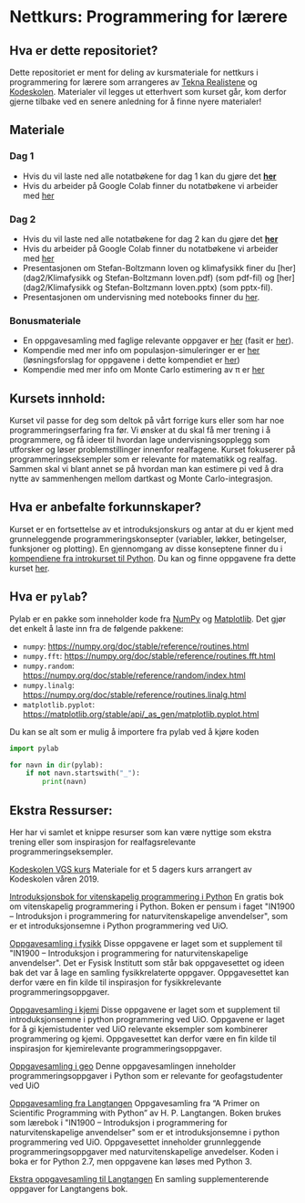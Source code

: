 # Nettkurs: Programmering for lærere

## Hva er dette repositoriet?
Dette repositoriet er ment for deling av kursmateriale for nettkurs i programmering for lærere som arrangeres av [Tekna Realistene](https://www.tekna.no/realistene) og [Kodeskolen](https://simulakodeskolen.no/). Materialer vil legges ut etterhvert som kurset går, kom derfor gjerne tilbake ved en senere anledning for å finne nyere materialer!

## Materiale
### Dag 1
* Hvis du vil laste ned alle notatbøkene for dag 1 kan du gjøre det **[her](https://github.com/kodeskolen/tekna_h21_videre/raw/main/dag1/materiale_dag1.zip)**
* Hvis du arbeider på Google Colab finner du notatbøkene vi arbeider med [her](dag1/google_colab)

### Dag 2
* Hvis du vil laste ned alle notatbøkene for dag 2 kan du gjøre det **[her](https://github.com/kodeskolen/tekna_h21_videre/raw/main/dag2/materiale_dag2.zip)**
* Hvis du arbeider på Google Colab finner du notatbøkene vi arbeider med [her](dag2/google_colab)
* Presentasjonen om Stefan-Boltzmann loven og klimafysikk finer du [her](dag2/Klimafysikk og Stefan-Boltzmann loven.pdf) (som pdf-fil) og [her](dag2/Klimafysikk og Stefan-Boltzmann loven.pptx) (som pptx-fil).
* Presentasjonen om undervisning med notebooks finner du [her](dag2/Notebookundervisning.pdf).

### Bonusmateriale
* En oppgavesamling med faglige relevante oppgaver er [her](bonus/faglig_relevante_oppgaver.pdf) (fasit er [her](bonus/faglig_relevante_oppgaver_fasit.pdf)).
* Kompendie med mer info om populasjon-simuleringer er er [her](bonus/befolkningsvekst_kompendie.pdf) (løsningsforslag for oppgavene i dette kompendiet er [her](bonus/befolkningsvekst_fasit.pdf))
* Kompendie med mer info om Monte Carlo estimering av π er [her](bonus/pi_estimering_kompendie.pdf)

## Kursets innhold:
Kurset vil passe for deg som deltok på vårt forrige kurs eller som har noe programmeringserfaring fra før. Vi ønsker at du skal få mer trening i å programmere, og få ideer til hvordan lage undervisningsopplegg som utforsker og løser problemstillinger innenfor realfagene.
Kurset fokuserer på programmeringseksempler som er relevante for matematikk og realfag. Sammen skal vi blant annet se på hvordan man kan estimere pi ved å dra nytte av sammenhengen mellom dartkast og Monte Carlo-integrasjon. 
## Hva er anbefalte forkunnskaper?
Kurset er en fortsettelse av et introduksjonskurs og antar at du er kjent med grunneleggende programmeringskonsepter (variabler, løkker, betingelser, funksjoner og plotting).
En gjennomgang av disse konseptene finner du i [kompendiene fra introkurset til Python](introkurs/kompendier). Du kan og finne oppgavene fra dette kurset [her](introkurs/oppgaver).

## Hva er `pylab`?
Pylab er en pakke som inneholder kode fra [NumPy](https://numpy.org/) og [Matplotlib](https://matplotlib.org/). Det gjør det enkelt å laste inn fra de følgende pakkene:

 * `numpy`: https://numpy.org/doc/stable/reference/routines.html
 * `numpy.fft`: https://numpy.org/doc/stable/reference/routines.fft.html
 * `numpy.random`: https://numpy.org/doc/stable/reference/random/index.html
 * `numpy.linalg`: https://numpy.org/doc/stable/reference/routines.linalg.html
 * `matplotlib.pyplot`: https://matplotlib.org/stable/api/_as_gen/matplotlib.pyplot.html

Du kan se alt som er mulig å importere fra pylab ved å kjøre koden

```python
import pylab

for navn in dir(pylab):
    if not navn.startswith("_"):
        print(navn)
```


## Ekstra Ressurser:
Her har vi samlet et knippe resurser som kan være nyttige som ekstra trening eller som inspirasjon for realfagsrelevante programmeringseksempler. 

[Kodeskolen VGS kurs](https://github.com/kodeskolen/vgs)
Materiale for et 5 dagers kurs arrangert av Kodeskolen våren 2019. 

[Introduksjonsbok for vitenskapelig programmering i Python](https://link.springer.com/book/10.1007/978-3-030-50356-7)
En gratis bok om vitenskapelig programmering i Python. Boken er pensum i faget "IN1900 – Introduksjon i programmering for naturvitenskapelige anvendelser", som er et introduksjonsemne i Python programmering ved UiO.

[Oppgavesamling i fysikk](https://github.com/kodeskolen/vgs/blob/master/Oppgavesamlinger/Oppgavesamling%20i%20fysikk.pdf)
Disse oppgavene er laget som et supplement til "IN1900 – Introduksjon i programmering for naturvitenskapelige anvendelser". Det er Fysisk Institutt som står bak oppgavesettet og ideen bak det var å lage en samling fysikkrelaterte oppgaver. Oppgavesettet kan derfor være en fin kilde til inspirasjon for fysikkrelevante programmeringsoppgaver.

[Oppgavesamling i kjemi](https://github.com/kodeskolen/vgs/blob/master/Oppgavesamlinger/Oppgavesamling%20i%20kjemi.pdf)
Disse oppgavene er laget som et supplement til introduksjonsemne i python programmering ved UiO. Oppgavene er laget for å gi kjemistudenter ved UiO relevante eksempler som kombinerer programmering og kjemi. Oppgavesettet kan derfor være en fin kilde til inspirasjon for kjemirelevante programmeringsoppgaver.

[Oppgavesamling i geo](https://github.com/kodeskolen/vgs/blob/master/Oppgavesamlinger/Oppgavesamling%20i%20geo.pdf)
Denne oppgavesamlingen inneholder programmeringsoppgaver i Python som er relevante for geofagstudenter ved UiO

[Oppgavesamling fra Langtangen](https://github.com/kodeskolen/vgs/blob/master/Oppgavesamlinger/Oppgavesamling%20fra%20Langtangen.pdf)
Oppgavesamling fra “A Primer on Scientific Programming with Python” av H. P. Langtangen. Boken brukes som lærebok i "IN1900 – Introduksjon i programmering for naturvitenskapelige anvendelser" som er et introduksjonsemne i python programmering ved UiO. Oppgavesettet inneholder grunnleggende programmeringsoppgaver med naturvitenskapelige anvedelser. Koden i boka er for Python 2.7, men oppgavene kan løses med Python 3.

[Ekstra oppgavesamling til Langtangen](https://github.com/kodeskolen/vgs/blob/master/Oppgavesamlinger/Ekstraoppgaver%20til%20Langtangen.pdf)
En samling supplementerende oppgaver for Langtangens bok.
